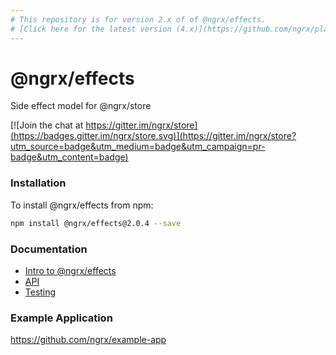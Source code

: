 ```yaml
---
# This repository is for version 2.x of of @ngrx/effects.
# [Click here for the latest version (4.x)](https://github.com/ngrx/platform)
---
```


# @ngrx/effects
Side effect model for @ngrx/store

[![Join the chat at https://gitter.im/ngrx/store](https://badges.gitter.im/ngrx/store.svg)](https://gitter.im/ngrx/store?utm_source=badge&utm_medium=badge&utm_campaign=pr-badge&utm_content=badge)

### Installation
To install @ngrx/effects from npm:
```bash
npm install @ngrx/effects@2.0.4 --save
```

### Documentation

* [Intro to @ngrx/effects](./docs/intro.md)
* [API](./docs/api.md)
* [Testing](./docs/testing.md)

### Example Application

https://github.com/ngrx/example-app
